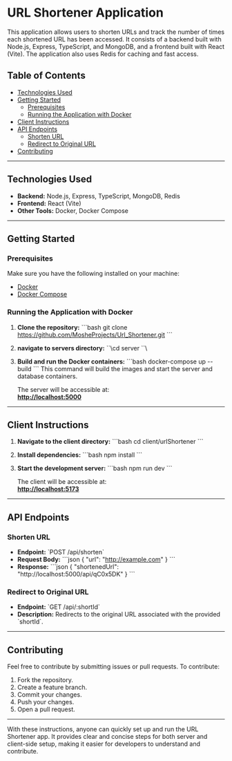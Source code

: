 
# **URL Shortener Application**

This application allows users to shorten URLs and track the number of times each shortened URL has been accessed. It consists of a backend built with Node.js, Express, TypeScript, and MongoDB, and a frontend built with React (Vite). The application also uses Redis for caching and fast access.

## **Table of Contents**
- [Technologies Used](#technologies-used)
- [Getting Started](#getting-started)
  - [Prerequisites](#prerequisites)
  - [Running the Application with Docker](#running-the-application-with-docker)
- [Client Instructions](#client-instructions)
- [API Endpoints](#api-endpoints)
  - [Shorten URL](#shorten-url)
  - [Redirect to Original URL](#redirect-to-original-url)
- [Contributing](#contributing)

---

## **Technologies Used**
- **Backend:** Node.js, Express, TypeScript, MongoDB, Redis
- **Frontend:** React (Vite)
- **Other Tools:** Docker, Docker Compose

---

## **Getting Started**

### **Prerequisites**
Make sure you have the following installed on your machine:
- [Docker](https://www.docker.com/get-started)
- [Docker Compose](https://docs.docker.com/compose/install/)

### **Running the Application with Docker**

1. **Clone the repository:**
    \`\`\`bash
    git clone https://github.com/MosheProjects/Url_Shortener.git  \`\`\`
 2. **navigate to servers directory:**
     \`\`\cd server \`\`\
  

3. **Build and run the Docker containers:**
    \`\`\`bash
    docker-compose up --build
    \`\`\`
    This command will build the images and start the server and database containers.

    The server will be accessible at:  
    **[http://localhost:5000](http://localhost:5000)**

---

## **Client Instructions**

1. **Navigate to the client directory:**
    \`\`\`bash
    cd client/urlShortener
    \`\`\`

2. **Install dependencies:**
    \`\`\`bash
    npm install
    \`\`\`

3. **Start the development server:**
    \`\`\`bash
    npm run dev
    \`\`\`

    The client will be accessible at:  
    **[http://localhost:5173](http://localhost:5173)**

---

## **API Endpoints**

### **Shorten URL**
- **Endpoint:** \`POST /api/shorten\`
- **Request Body:**
    \`\`\`json
    {
      "url": "http://example.com"
    }
    \`\`\`
- **Response:**
    \`\`\`json
    {
      "shortenedUrl": "http://localhost:5000/api/qC0x5DK"
    }
    \`\`\`

### **Redirect to Original URL**
- **Endpoint:** \`GET /api/:shortId\`
- **Description:** Redirects to the original URL associated with the provided \`shortId\`.

---

## **Contributing**

Feel free to contribute by submitting issues or pull requests. To contribute:

1. Fork the repository.
2. Create a feature branch.
3. Commit your changes.
4. Push your changes.
5. Open a pull request.

---

With these instructions, anyone can quickly set up and run the URL Shortener app. It provides clear and concise steps for both server and client-side setup, making it easier for developers to understand and contribute.
